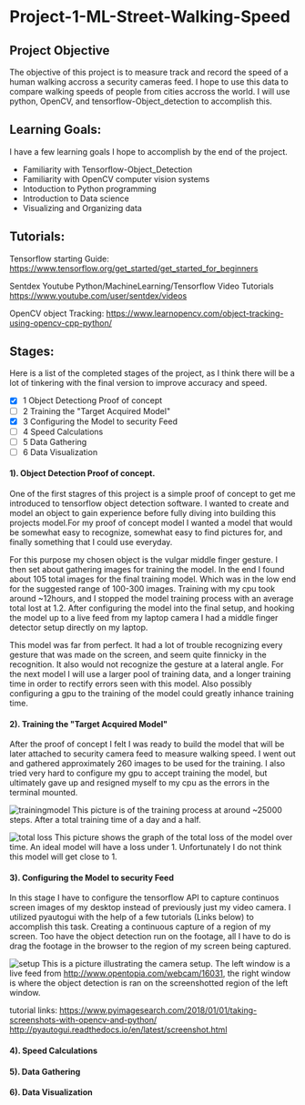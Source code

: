 # Project-1-ML-Street-Walking-Speed

## Project Objective

The objective of this project is to measure track and record the speed of a human walking accross a security cameras feed. I hope to use this data to compare walking speeds of people from cities accross the world. I will use python, OpenCV, and tensorflow-Object_detection to accomplish this. 

## Learning Goals:
I have a few learning goals I hope to accomplish by the end of the project.

* Familiarity with Tensorflow-Object_Detection
* Familiarity with OpenCV computer vision systems
* Intoduction to Python programming
* Introduction to Data science
* Visualizing and Organizing data

## Tutorials:

Tensorflow starting Guide:
https://www.tensorflow.org/get_started/get_started_for_beginners

Sentdex Youtube Python/MachineLearning/Tensorflow Video Tutorials
https://www.youtube.com/user/sentdex/videos

OpenCV object Tracking:
https://www.learnopencv.com/object-tracking-using-opencv-cpp-python/

## Stages:

Here is a list of the completed stages of the project, as I think there will be a lot of tinkering with the final version to improve accuracy and speed.

- [X] 1 Object Detectiong Proof of concept
- [ ] 2 Training the "Target Acquired Model"
- [X] 3 Configuring the Model to security Feed
- [ ] 4 Speed Calculations
- [ ] 5 Data Gathering
- [ ] 6 Data Visualization

#### 1). Object Detection Proof of concept.

 One of the first stagres of this project is a simple proof of concept to get me introduced to tensorflow object detection software. I wanted to create and model an object to gain experience before fully diving into building this projects model.For my proof of concept model I wanted a model that would be somewhat easy to recognize, somewhat easy to find pictures for, and finally something that I could use everyday.

 For this purpose my chosen object is the vulgar middle finger gesture. I then set about gathering images for training the model. In the end I found about 105 total images for the final training model. Which was in the low end for the suggested range of 100-300 images. Training with my cpu took around ~12hours, and I stopped the model training process with an average total lost at 1.2. After configuring the model into the final setup, and hooking the model up to a live feed from my laptop camera I had a middle finger detector setup directly on my laptop. 
    
 This model was far from perfect. It had a lot of trouble recognizing every gesture that was made on the screen, and seem quite finnicky in the recognition. It also would not recognize the gesture at a lateral angle. For the next model I will use a larger pool of training data, and a longer training time in order to rectify errors seen with this model. Also possibly configuring a gpu to the training of the model could greatly inhance training time.

#### 2). Training the "Target Acquired Model"

 After the proof of concept I felt I was ready to build the model that will be later attached to security camera feed to measure walking speed. I went out and gathered approximately 260 images to be used for the training. I also tried very hard to configure my gpu to accept training the model, but ultimately gave up and resigned myself to my cpu as the errors in the terminal mounted. 
 
 ![trainingmodel](https://user-images.githubusercontent.com/36031736/36137912-dccb3ef0-10c9-11e8-8898-ce02db12cf77.png)
 This picture is of the training process at around ~25000 steps. After a total training time of a day and a half.
 
 ![total loss](https://user-images.githubusercontent.com/36031736/36138060-83028080-10ca-11e8-876c-57f5affb4693.png)
 This picture shows the graph of the total loss of the model over time. An ideal model will have a loss under 1. Unfortunately I do not think this model will get close to 1.
 
 
    

    
#### 3). Configuring the Model to security Feed

In this stage I have to configure the tensorflow API to capture continuos screen images of my desktop instead of previously just my video camera. I utilized pyautogui with the help of a few tutorials (Links below) to accomplish this task. Creating a continuous capture of a region of my screen. Too have the object detection run on the footage, all I have to do is drag the footage in the browser to the region of my screen being captured. 


![setup](https://user-images.githubusercontent.com/36031736/36137783-4fc789a0-10c9-11e8-814a-bd863d1f96e9.png)
This is a picture illustrating the camera setup. The left window is a live feed from http://www.opentopia.com/webcam/16031,
the right window is where the object detection is ran on the screenshotted region of the left window.  




tutorial links:
https://www.pyimagesearch.com/2018/01/01/taking-screenshots-with-opencv-and-python/
http://pyautogui.readthedocs.io/en/latest/screenshot.html

#### 4). Speed Calculations

#### 5). Data Gathering

#### 6). Data Visualization
    
    
